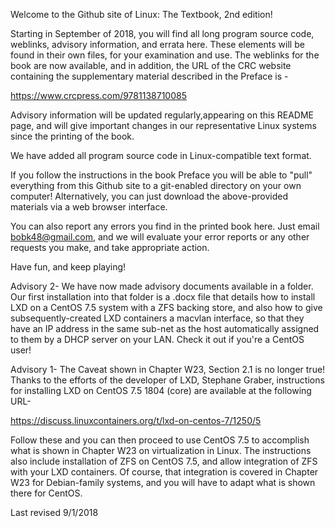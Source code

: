 Welcome to the Github site of Linux: The Textbook, 2nd edition!

Starting in September of 2018, you will find all long program source code, 
weblinks, advisory information, and errata here. 
These elements will be found in their own files, for your examination and use.
The weblinks for the book are now available, and
in addition, the URL of the CRC website containing the supplementary
material described in the Preface is -

https://www.crcpress.com/9781138710085

Advisory information will be updated regularly,appearing on this README page, and will give
important changes in our representative Linux systems since the printing of the book.

We have added all program source code in Linux-compatible text format.

If you follow the instructions in the book Preface you will be able 
to "pull" everything from this Github site to a git-enabled directory on your own computer! 
Alternatively, you can just download the above-provided materials via a web
browser interface.

You can also report any errors you find in the printed book here.
Just email bobk48@gmail.com, and we will evaluate your error reports
or any other requests you make, and take appropriate action.

Have fun, and keep playing!

Advisory 2- We have now made advisory documents available in a folder. Our first installation into that folder is a .docx file that details how to install LXD on a CentOS 7.5 system with a ZFS backing store, and also how to give subsequently-created LXD containers a macvlan interface, so that they have an IP address in the same sub-net as the host automatically assigned to them by a DHCP server on your LAN. Check it out if you're a CentOS user!

Advisory 1- The Caveat shown in Chapter W23, Section 2.1 is no longer true! Thanks to the efforts of the developer of LXD, Stephane Graber, instructions for installing LXD on CentOS 7.5 1804 (core) are available at the following URL-

https://discuss.linuxcontainers.org/t/lxd-on-centos-7/1250/5

Follow these and you can then proceed to use CentOS 7.5 to accomplish what is shown in Chapter W23 on virtualization in Linux. The instructions also include installation of ZFS on CentOS 7.5, and allow integration of ZFS with your LXD containers. Of course, that integration is covered in Chapter W23 for Debian-family systems, and you will have to adapt what is shown there for CentOS.


Last revised 9/1/2018
